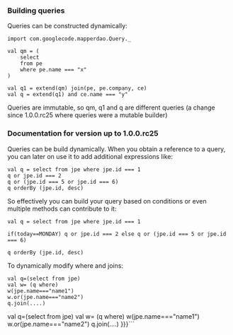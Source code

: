 ### Building queries ###

Queries can be constructed dynamically:

```
import com.googlecode.mapperdao.Query._

val qm = (
	select
	from pe
	where pe.name === "x"
)

val q1 = extend(qm) join(pe, pe.company, ce)
val q = extend(q1) and ce.name === "y"

```

Queries are immutable, so qm, q1 and q are different queries (a change since 1.0.0.rc25 where queries were a mutable builder)

### Documentation for version up to 1.0.0.rc25 ###

Queries can be build dynamically. When you obtain a reference to a query, you can later on use it to add additional expressions like:

```
val q = select from jpe where jpe.id === 1
q or jpe.id === 2
q or (jpe.id === 5 or jpe.id === 6)
q orderBy (jpe.id, desc)
```

So effectively you can build your query based on conditions or even multiple methods can contribute to it:

```
val q = select from jpe where jpe.id === 1

if(today==MONDAY) q or jpe.id === 2 else q or (jpe.id === 5 or jpe.id === 6)

q orderBy (jpe.id, desc)

```

To dynamically modify where and joins:

```
val q=(select from jpe)
val w= (q where)
w(jpe.name==="name1")
w.or(jpe.name==="name2")
q.join(....)
```
val q=(select from jpe)
val w= (q where)
w(jpe.name==="name1")
w.or(jpe.name==="name2")
q.join(....)
}}}```